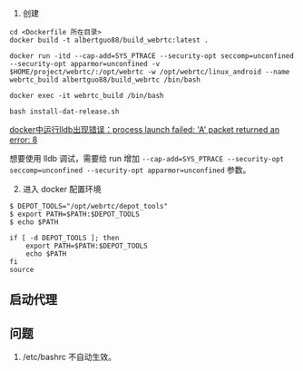 1. 创建

```
cd <Dockerfile 所在目录>
docker build -t albertguo88/build_webrtc:latest .

docker run -itd --cap-add=SYS_PTRACE --security-opt seccomp=unconfined --security-opt apparmor=unconfined -v $HOME/project/webrtc/:/opt/webrtc -w /opt/webrtc/linux_android --name webrtc_build albertguo88/build_webrtc /bin/bash

docker exec -it webrtc_build /bin/bash

bash install-dat-release.sh
```

[docker中运行lldb出现错误：process launch failed: 'A' packet returned an error: 8](https://javamana.com/2021/12/202112200008292891.html)

想要使用 lldb 调试，需要给 run 增加 `--cap-add=SYS_PTRACE --security-opt seccomp=unconfined --security-opt apparmor=unconfined` 参数。

2. 进入 docker 配置环境

```
$ DEPOT_TOOLS="/opt/webrtc/depot_tools"
$ export PATH=$PATH:$DEPOT_TOOLS
$ echo $PATH

if [ -d DEPOT_TOOLS ]; then
    export PATH=$PATH:$DEPOT_TOOLS
    echo $PATH
fi
source
```


## 启动代理

## 问题

1. /etc/bashrc 不自动生效。
